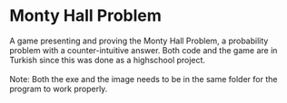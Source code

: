 # Monty Hall Problem
 A game presenting and proving the Monty Hall Problem, a probability problem with a counter-intuitive answer. Both code and the game are in Turkish since this was done as a highschool project.
<br />
<br />
Note: Both the exe and the image needs to be in the same folder for the program to work properly.

